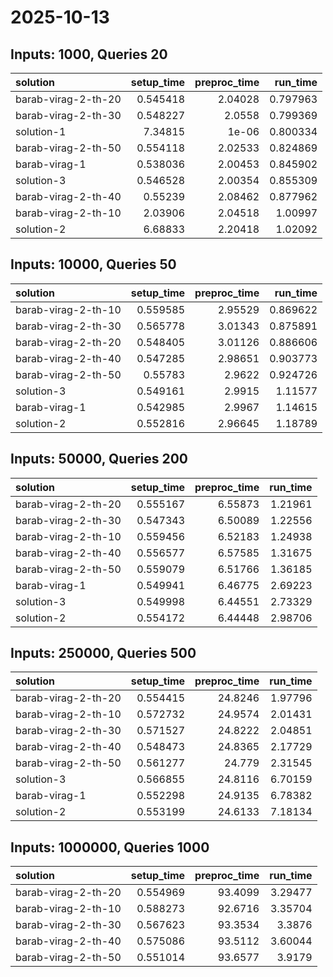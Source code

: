 # 2025-10-13

## Inputs: 1000, Queries 20

| solution            |   setup_time |   preproc_time |   run_time |
|:--------------------|-------------:|---------------:|-----------:|
| barab-virag-2-th-20 |     0.545418 |        2.04028 |   0.797963 |
| barab-virag-2-th-30 |     0.548227 |        2.0558  |   0.799369 |
| solution-1          |     7.34815  |        1e-06   |   0.800334 |
| barab-virag-2-th-50 |     0.554118 |        2.02533 |   0.824869 |
| barab-virag-1       |     0.538036 |        2.00453 |   0.845902 |
| solution-3          |     0.546528 |        2.00354 |   0.855309 |
| barab-virag-2-th-40 |     0.55239  |        2.08462 |   0.877962 |
| barab-virag-2-th-10 |     2.03906  |        2.04518 |   1.00997  |
| solution-2          |     6.68833  |        2.20418 |   1.02092  |

## Inputs: 10000, Queries 50

| solution            |   setup_time |   preproc_time |   run_time |
|:--------------------|-------------:|---------------:|-----------:|
| barab-virag-2-th-10 |     0.559585 |        2.95529 |   0.869622 |
| barab-virag-2-th-30 |     0.565778 |        3.01343 |   0.875891 |
| barab-virag-2-th-20 |     0.548405 |        3.01126 |   0.886606 |
| barab-virag-2-th-40 |     0.547285 |        2.98651 |   0.903773 |
| barab-virag-2-th-50 |     0.55783  |        2.9622  |   0.924726 |
| solution-3          |     0.549161 |        2.9915  |   1.11577  |
| barab-virag-1       |     0.542985 |        2.9967  |   1.14615  |
| solution-2          |     0.552816 |        2.96645 |   1.18789  |

## Inputs: 50000, Queries 200

| solution            |   setup_time |   preproc_time |   run_time |
|:--------------------|-------------:|---------------:|-----------:|
| barab-virag-2-th-20 |     0.555167 |        6.55873 |    1.21961 |
| barab-virag-2-th-30 |     0.547343 |        6.50089 |    1.22556 |
| barab-virag-2-th-10 |     0.559456 |        6.52183 |    1.24938 |
| barab-virag-2-th-40 |     0.556577 |        6.57585 |    1.31675 |
| barab-virag-2-th-50 |     0.559079 |        6.51766 |    1.36185 |
| barab-virag-1       |     0.549941 |        6.46775 |    2.69223 |
| solution-3          |     0.549998 |        6.44551 |    2.73329 |
| solution-2          |     0.554172 |        6.44448 |    2.98706 |

## Inputs: 250000, Queries 500

| solution            |   setup_time |   preproc_time |   run_time |
|:--------------------|-------------:|---------------:|-----------:|
| barab-virag-2-th-20 |     0.554415 |        24.8246 |    1.97796 |
| barab-virag-2-th-10 |     0.572732 |        24.9574 |    2.01431 |
| barab-virag-2-th-30 |     0.571527 |        24.8222 |    2.04851 |
| barab-virag-2-th-40 |     0.548473 |        24.8365 |    2.17729 |
| barab-virag-2-th-50 |     0.561277 |        24.779  |    2.31545 |
| solution-3          |     0.566855 |        24.8116 |    6.70159 |
| barab-virag-1       |     0.552298 |        24.9135 |    6.78382 |
| solution-2          |     0.553199 |        24.6133 |    7.18134 |

## Inputs: 1000000, Queries 1000

| solution            |   setup_time |   preproc_time |   run_time |
|:--------------------|-------------:|---------------:|-----------:|
| barab-virag-2-th-20 |     0.554969 |        93.4099 |    3.29477 |
| barab-virag-2-th-10 |     0.588273 |        92.6716 |    3.35704 |
| barab-virag-2-th-30 |     0.567623 |        93.3534 |    3.3876  |
| barab-virag-2-th-40 |     0.575086 |        93.5112 |    3.60044 |
| barab-virag-2-th-50 |     0.551014 |        93.6577 |    3.9179  |